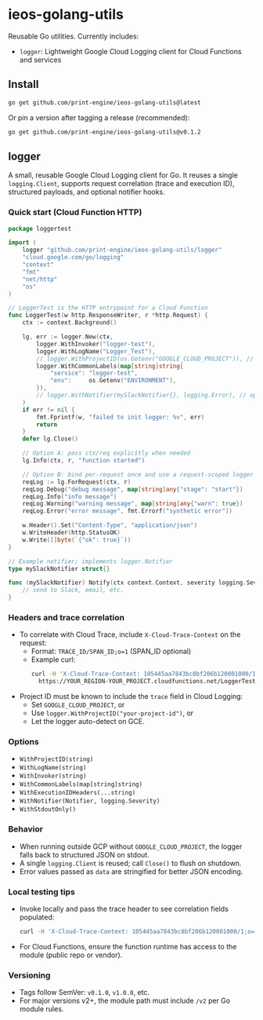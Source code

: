 # ieos-golang-utils

Reusable Go utilities. Currently includes:

- `logger`: Lightweight Google Cloud Logging client for Cloud Functions and services

## Install

```bash
go get github.com/print-engine/ieos-golang-utils@latest
```

Or pin a version after tagging a release (recommended):

```bash
go get github.com/print-engine/ieos-golang-utils@v0.1.2
```

## logger

A small, reusable Google Cloud Logging client for Go. It reuses a single `logging.Client`, supports request correlation (trace and execution ID), structured payloads, and optional notifier hooks.

### Quick start (Cloud Function HTTP)

```go
package loggertest

import (
    logger "github.com/print-engine/ieos-golang-utils/logger"
    "cloud.google.com/go/logging"
    "context"
    "fmt"
    "net/http"
    "os"
)

// LoggerTest is the HTTP entrypoint for a Cloud Function
func LoggerTest(w http.ResponseWriter, r *http.Request) {
    ctx := context.Background()

    lg, err := logger.New(ctx,
        logger.WithInvoker("logger-test"),
        logger.WithLogName("Logger_Test"),
        // logger.WithProjectID(os.Getenv("GOOGLE_CLOUD_PROJECT")), // optional; auto-detected if omitted
        logger.WithCommonLabels(map[string]string{
            "service": "logger-test",
            "env":     os.Getenv("ENVIRONMENT"),
        }),
        // logger.WithNotifier(mySlackNotifier{}, logging.Error), // optional
    )
    if err != nil {
        fmt.Fprintf(w, "failed to init logger: %v", err)
        return
    }
    defer lg.Close()

    // Option A: pass ctx/req explicitly when needed
    lg.Info(ctx, r, "function started")

    // Option B: bind per-request once and use a request-scoped logger
    reqLog := lg.ForRequest(ctx, r)
    reqLog.Debug("debug message", map[string]any{"stage": "start"})
    reqLog.Info("info message")
    reqLog.Warning("warning message", map[string]any{"warn": true})
    reqLog.Error("error message", fmt.Errorf("synthetic error"))

    w.Header().Set("Content-Type", "application/json")
    w.WriteHeader(http.StatusOK)
    w.Write([]byte(`{"ok": true}`))
}

// Example notifier; implements logger.Notifier
type mySlackNotifier struct{}

func (mySlackNotifier) Notify(ctx context.Context, severity logging.Severity, executionID string, message string, payload any) {
    // send to Slack, email, etc.
}
```

### Headers and trace correlation

- To correlate with Cloud Trace, include `X-Cloud-Trace-Context` on the request:
  - Format: `TRACE_ID/SPAN_ID;o=1` (SPAN_ID optional)
  - Example curl:
    ```bash
    curl -H 'X-Cloud-Trace-Context: 105445aa7843bc8bf206b120001000/1;o=1' \
      https://YOUR_REGION-YOUR_PROJECT.cloudfunctions.net/LoggerTest
    ```
- Project ID must be known to include the `trace` field in Cloud Logging:
  - Set `GOOGLE_CLOUD_PROJECT`, or
  - Use `logger.WithProjectID("your-project-id")`, or
  - Let the logger auto-detect on GCE.

### Options

- `WithProjectID(string)`
- `WithLogName(string)`
- `WithInvoker(string)`
- `WithCommonLabels(map[string]string)`
- `WithExecutionIDHeaders(...string)`
- `WithNotifier(Notifier, logging.Severity)`
- `WithStdoutOnly()`

### Behavior

- When running outside GCP without `GOOGLE_CLOUD_PROJECT`, the logger falls back to structured JSON on stdout.
- A single `logging.Client` is reused; call `Close()` to flush on shutdown.
- Error values passed as `data` are stringified for better JSON encoding.

### Local testing tips

- Invoke locally and pass the trace header to see correlation fields populated:
  ```bash
  curl -H 'X-Cloud-Trace-Context: 105445aa7843bc8bf206b120001000/1;o=1' localhost:8080
  ```
- For Cloud Functions, ensure the function runtime has access to the module (public repo or vendor).

### Versioning

- Tags follow SemVer: `v0.1.0`, `v1.0.0`, etc.
- For major versions v2+, the module path must include `/v2` per Go module rules.
